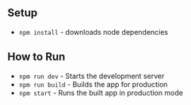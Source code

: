## Setup

- `npm install` - downloads node dependencies

## How to Run

- `npm run dev` - Starts the development server
- `npm run build` - Builds the app for production
- `npm start` - Runs the built app in production mode
